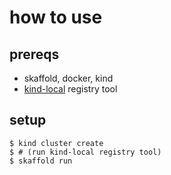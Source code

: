 # how to use

## prereqs

- skaffold, docker, kind
- [kind-local](https://github.com/windmilleng/kind-local.git) registry tool

## setup
```
$ kind cluster create
$ # (run kind-local registry tool)
$ skaffold run


